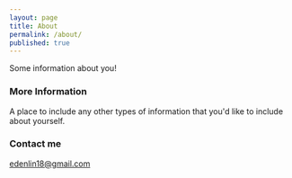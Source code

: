 ```yaml
---
layout: page
title: About
permalink: /about/
published: true
---
```


Some information about you!

### More Information

A place to include any other types of information that you'd like to include about yourself. 

### Contact me

[edenlin18@gmail.com](mailto:edenlin18@gmail.com)